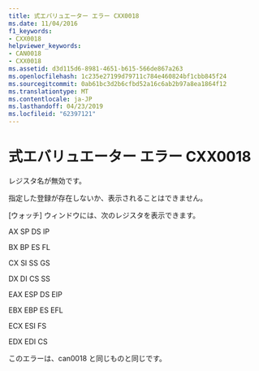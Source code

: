 ```yaml
---
title: 式エバリュエーター エラー CXX0018
ms.date: 11/04/2016
f1_keywords:
- CXX0018
helpviewer_keywords:
- CAN0018
- CXX0018
ms.assetid: d3d115d6-8981-4651-b615-566de867a263
ms.openlocfilehash: 1c235e27199d79711c784e460824bf1cbb845f24
ms.sourcegitcommit: 0ab61bc3d2b6cfbd52a16c6ab2b97a8ea1864f12
ms.translationtype: MT
ms.contentlocale: ja-JP
ms.lasthandoff: 04/23/2019
ms.locfileid: "62397121"
---
```

# <a name="expression-evaluator-error-cxx0018"></a>式エバリュエーター エラー CXX0018

レジスタ名が無効です。

指定した登録が存在しないか、表示されることはできません。

[ウォッチ] ウィンドウには、次のレジスタを表示できます。

AX SP DS IP

BX BP ES FL

CX    SI    SS    GS

DX    DI    CS    SS

EAX ESP DS EIP

EBX EBP ES EFL

ECX ESI FS

EDX EDI CS

このエラーは、can0018 と同じものと同じです。